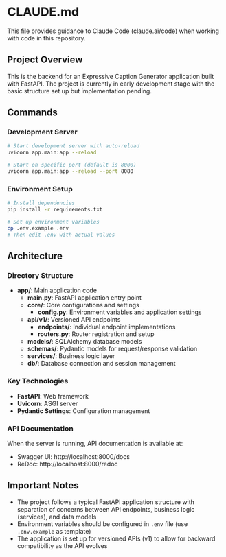 # CLAUDE.md

This file provides guidance to Claude Code (claude.ai/code) when working with code in this repository.

## Project Overview

This is the backend for an Expressive Caption Generator application built with FastAPI. The project is currently in early development stage with the basic structure set up but implementation pending.

## Commands

### Development Server
```bash
# Start development server with auto-reload
uvicorn app.main:app --reload

# Start on specific port (default is 8000)
uvicorn app.main:app --reload --port 8080
```

### Environment Setup
```bash
# Install dependencies
pip install -r requirements.txt

# Set up environment variables
cp .env.example .env
# Then edit .env with actual values
```

## Architecture

### Directory Structure
- **app/**: Main application code
  - **main.py**: FastAPI application entry point
  - **core/**: Core configurations and settings
    - **config.py**: Environment variables and application settings
  - **api/v1/**: Versioned API endpoints
    - **endpoints/**: Individual endpoint implementations
    - **routers.py**: Router registration and setup
  - **models/**: SQLAlchemy database models
  - **schemas/**: Pydantic models for request/response validation
  - **services/**: Business logic layer
  - **db/**: Database connection and session management

### Key Technologies
- **FastAPI**: Web framework
- **Uvicorn**: ASGI server
- **Pydantic Settings**: Configuration management

### API Documentation
When the server is running, API documentation is available at:
- Swagger UI: http://localhost:8000/docs
- ReDoc: http://localhost:8000/redoc

## Important Notes

- The project follows a typical FastAPI application structure with separation of concerns between API endpoints, business logic (services), and data models
- Environment variables should be configured in `.env` file (use `.env.example` as template)
- The application is set up for versioned APIs (v1) to allow for backward compatibility as the API evolves